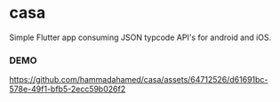 # casa

Simple Flutter app consuming JSON typcode API's for android and iOS.

### DEMO
https://github.com/hammadahamed/casa/assets/64712526/d61691bc-578e-49f1-bfb5-2ecc59b026f2

